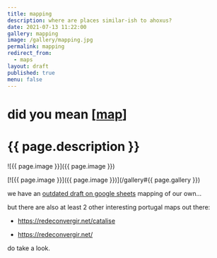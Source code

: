 ```yaml
---
title: mapping
description: where are places similar-ish to ahoxus?
date: 2021-07-13 11:22:00
gallery: mapping
image: /gallery/mapping.jpg
permalink: mapping
redirect_from:
  - maps
layout: draft
published: true
menu: false
---
```


# did you mean [[map](/map)]

# {{ page.description }}

![{{ page.image }}]({{ page.image }})

[![{{ page.image }}]({{ page.image }})](/gallery#{{ page.gallery }})

we have an [outdated draft on google sheets](https://docs.google.com/spreadsheets/d/1oD_ZEIF3SL2baKvtiIj-mbaA6le-qL21iEue_QpIg6g/edit?usp=drivesdk) mapping of our own...

but there are also at least 2 other interesting portugal maps out there:

- https://redeconvergir.net/catalise

- https://redeconvergir.net/

do take a look.
